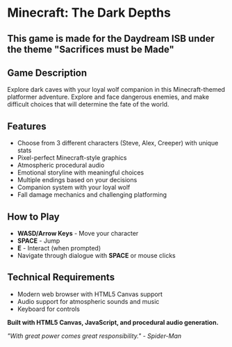 # Minecraft: The Dark Depths

## This game is made for the Daydream ISB under the theme "Sacrifices must be Made"

## Game Description
Explore dark caves with your loyal wolf companion in this Minecraft-themed platformer adventure. Explore and face dangerous enemies, and make difficult choices that will determine the fate of the world.

## Features
- Choose from 3 different characters (Steve, Alex, Creeper) with unique stats
- Pixel-perfect Minecraft-style graphics
- Atmospheric procedural audio
- Emotional storyline with meaningful choices
- Multiple endings based on your decisions
- Companion system with your loyal wolf
- Fall damage mechanics and challenging platforming

## How to Play
- **WASD/Arrow Keys** - Move your character
- **SPACE** - Jump
- **E** - Interact (when prompted)
- Navigate through dialogue with **SPACE** or mouse clicks


## Technical Requirements
- Modern web browser with HTML5 Canvas support
- Audio support for atmospheric sounds and music
- Keyboard for controls


**Built with HTML5 Canvas, JavaScript, and procedural audio generation.**

*"With great power comes great responsibility." - Spider-Man*